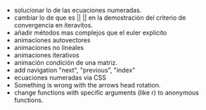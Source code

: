 - solucionar lo de las ecuaciones numeradas.
- cambiar lo de que es || || en la demostración del criterio de convergencia en iteravitos.
- añadir métodos mas complejos que el euler explicito
- animaciones autovectores
- animaciones no lineales
- animaciones iterativos
- animación condición de una matriz.
- add navigation "next", "previous", "index"
- ecuaciones numeradas via CSS
- Something is wrong with the arrows head rotation.
- change functions with specific arguments (like r) to anonymous functions.
